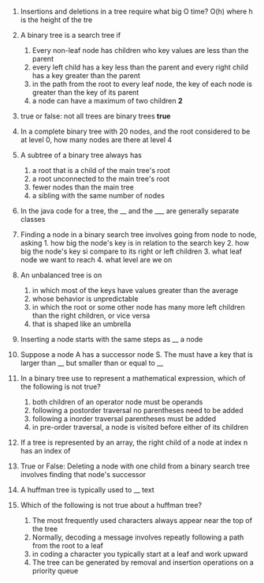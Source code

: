 1. Insertions and deletions in a tree require what big O time?
O(h) where h is the height of the tre

2. A binary tree is a search tree if
    1. Every non-leaf node has children who key values are less than the parent
    2. every left child has a key less than the parent and every right child has a key greater than the parent
    3. in the path from the root to every leaf node, the key of each node is greater than the key of its parent
    4. a node can have a maximum of two children
**2** 
3. true or false: not all trees are binary trees
**true**
4. In a complete binary tree with 20 nodes, and the root considered to be at level 0, how many nodes are there at level 4

5. A subtree of a binary tree always has
    1. a root that is a child of the main tree's root
    2. a root unconnected to the main tree's root
    3. fewer nodes than the main tree
    4. a sibling with the same number of nodes
    
6. In the java code for a tree, the __ and the ___ are generally separate classes

7. Finding a node in a binary search tree involves going from node to node, asking
        1. how big the node's key is in relation to the search key
        2. how big the node's key si compare to its right or left children
        3. what leaf node we want to reach
        4. what level are we on
        
8. An unbalanced tree is on
    1. in which most of the keys have values greater than the average
    2. whose behavior is unpredictable
    3. in which the root or some other node has many more left children than the right children, or vice versa
    4. that is shaped like an umbrella
    
9. Inserting a node starts with the same steps as __ a node

10. Suppose a node A has a successor node S. The must have a key that is larger than __ but smaller than or equal to __

11. In a binary tree use to represent a mathematical expression, which of the following is not true?
    1. both children of an operator node must be operands
    2. following a postorder traversal no parentheses need to be added
    3. following a inorder traversal parentheses must be added
    4. in pre-order traversal, a node is visited before either of its children
    
12. If a tree is represented by an array, the right child of a node at index n has an index of 

13. True or False: Deleting a node with one child from a binary search tree involves finding that node's successor

14. A huffman tree is typically used to __ text

15. Which of the following is not true about a huffman tree?
    1. The most frequently used characters always appear near the top of the tree
    2. Normally, decoding a message involves repeatly following a path from the root to a leaf
    3. in coding a character you typically start at a leaf and work upward
    4. The tree can be generated by removal and insertion operations on a priority queue
